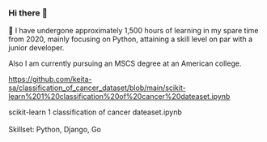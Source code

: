 ### Hi there 👋

🌱 I have undergone approximately 1,500 hours of learning in my spare time from 2020, mainly focusing on Python, attaining a skill level on par with a junior developer. 

Also I am currently pursuing an MSCS degree at an American college. 

https://github.com/keita-sa/classification_of_cancer_dataset/blob/main/scikit-learn%201%20classification%20of%20cancer%20dateaset.ipynb

scikit-learn 1 classification of cancer dateaset.ipynb
</br>
</br>
Skillset: Python, Django, Go

<!--
**keita-sa/keita-sa** is a ✨ _special_ ✨ repository because its `README.md` (this file) appears on your GitHub profile.

Here are some ideas to get you started:

- 🔭 I’m currently working on ...
- 🌱 I’m currently learning ...
- 👯 I’m looking to collaborate on ...
- 🤔 I’m looking for help with ...
- 💬 Ask me about ...
- 📫 How to reach me: ...
- 😄 Pronouns: ...
- ⚡ Fun fact: ...
-->
